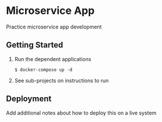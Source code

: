 # Microservice App

Practice microservice app development

## Getting Started
1. Run the dependent applications
    ```shell script
    $ docker-compose up -d
    ```

2. See sub-projects on instructions to run

## Deployment

Add additional notes about how to deploy this on a live system
